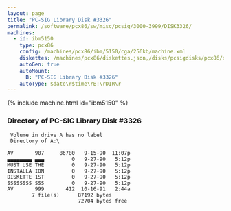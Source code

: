 ```yaml
---
layout: page
title: "PC-SIG Library Disk #3326"
permalink: /software/pcx86/sw/misc/pcsig/3000-3999/DISK3326/
machines:
  - id: ibm5150
    type: pcx86
    config: /machines/pcx86/ibm/5150/cga/256kb/machine.xml
    diskettes: /machines/pcx86/diskettes.json,/disks/pcsigdisks/pcx86/diskettes.json
    autoGen: true
    autoMount:
      B: "PC-SIG Library Disk #3326"
    autoType: $date\r$time\rB:\rDIR\r
---
```


{% include machine.html id="ibm5150" %}

### Directory of PC-SIG Library Disk #3326

     Volume in drive A has no label
     Directory of A:\

    AV       907     86780   9-15-90  11:07p
    ▄▄▄▄▄▄▄▄ ▄▄▄         0   9-27-90   5:12p
    MUST USE THE         0   9-27-90   5:12p
    INSTALLA ION         0   9-27-90   5:12p
    DISKETTE 1ST         0   9-27-90   5:12p
    SSSSSSSS SSS         0   9-27-90   5:12p
    AV       999       412  10-16-91   2:44a
            7 file(s)      87192 bytes
                           72704 bytes free
